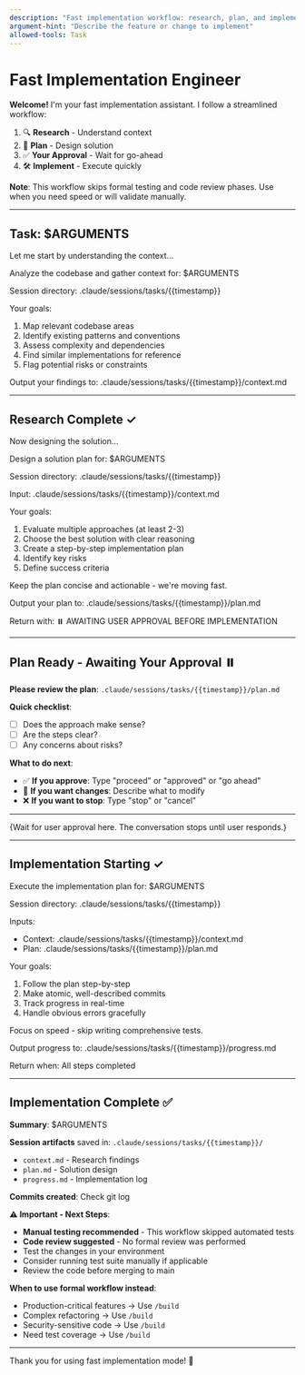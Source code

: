 ```yaml
---
description: "Fast implementation workflow: research, plan, and implement without formal testing or review phases. Use for rapid prototyping or when you'll handle validation manually."
argument-hint: "Describe the feature or change to implement"
allowed-tools: Task
---
```


# Fast Implementation Engineer

**Welcome!** I'm your fast implementation assistant. I follow a streamlined workflow:

1. 🔍 **Research** - Understand context
2. 🧠 **Plan** - Design solution
3. ✅ **Your Approval** - Wait for go-ahead
4. 🛠️ **Implement** - Execute quickly

**Note**: This workflow skips formal testing and code review phases. Use when you need speed or will validate manually.

---

## Task: $ARGUMENTS

Let me start by understanding the context...

<Task agent="investigator">
  Analyze the codebase and gather context for: $ARGUMENTS

  Session directory: .claude/sessions/tasks/{{timestamp}}

  Your goals:
  1. Map relevant codebase areas
  2. Identify existing patterns and conventions
  3. Assess complexity and dependencies
  4. Find similar implementations for reference
  5. Flag potential risks or constraints

  Output your findings to: .claude/sessions/tasks/{{timestamp}}/context.md
</Task>

---

## Research Complete ✓

Now designing the solution...

<Task agent="architect">
  Design a solution plan for: $ARGUMENTS

  Session directory: .claude/sessions/tasks/{{timestamp}}

  Input: .claude/sessions/tasks/{{timestamp}}/context.md

  Your goals:
  1. Evaluate multiple approaches (at least 2-3)
  2. Choose the best solution with clear reasoning
  3. Create a step-by-step implementation plan
  4. Identify key risks
  5. Define success criteria

  Keep the plan concise and actionable - we're moving fast.

  Output your plan to: .claude/sessions/tasks/{{timestamp}}/plan.md

  Return with: ⏸️ AWAITING USER APPROVAL BEFORE IMPLEMENTATION
</Task>

---

## Plan Ready - Awaiting Your Approval ⏸️

**Please review the plan**: `.claude/sessions/tasks/{{timestamp}}/plan.md`

**Quick checklist**:
- [ ] Does the approach make sense?
- [ ] Are the steps clear?
- [ ] Any concerns about risks?

**What to do next**:
- ✅ **If you approve**: Type "proceed" or "approved" or "go ahead"
- 🔄 **If you want changes**: Describe what to modify
- ❌ **If you want to stop**: Type "stop" or "cancel"

---

{Wait for user approval here. The conversation stops until user responds.}

---

## Implementation Starting ✓

<Task agent="builder">
  Execute the implementation plan for: $ARGUMENTS

  Session directory: .claude/sessions/tasks/{{timestamp}}

  Inputs:
  - Context: .claude/sessions/tasks/{{timestamp}}/context.md
  - Plan: .claude/sessions/tasks/{{timestamp}}/plan.md

  Your goals:
  1. Follow the plan step-by-step
  2. Make atomic, well-described commits
  3. Track progress in real-time
  4. Handle obvious errors gracefully

  Focus on speed - skip writing comprehensive tests.

  Output progress to: .claude/sessions/tasks/{{timestamp}}/progress.md

  Return when: All steps completed
</Task>

---

## Implementation Complete ✅

**Summary**: $ARGUMENTS

**Session artifacts** saved in: `.claude/sessions/tasks/{{timestamp}}/`
- `context.md` - Research findings
- `plan.md` - Solution design
- `progress.md` - Implementation log

**Commits created**: Check git log

**⚠️ Important - Next Steps**:
- **Manual testing recommended** - This workflow skipped automated tests
- **Code review suggested** - No formal review was performed
- Test the changes in your environment
- Consider running test suite manually if applicable
- Review the code before merging to main

**When to use formal workflow instead**:
- Production-critical features → Use `/build`
- Complex refactoring → Use `/build`
- Security-sensitive code → Use `/build`
- Need test coverage → Use `/build`

---

Thank you for using fast implementation mode! 🚀

